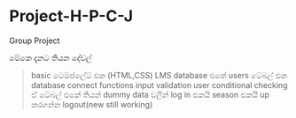 # Project-H-P-C-J
Group Project

මේකෙ දැනට තියන දේවල් 

>basic ටෙම්ප්ලේට් එක (HTML,CSS)
>LMS database එකේ users ටේබල් එක
>database connect functions
>input validation
>user conditional checking  
>ඒ ටේබල් එකේ තියන් dummy data වලින් log in එකයි season එකයි up කරගන්න 
>logout(new still working)
